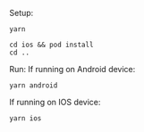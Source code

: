 Setup:
```
yarn
```
```
cd ios && pod install
cd ..
```

Run:
If running on Android device:
```
yarn android
```

If running on IOS device:
```
yarn ios
```
